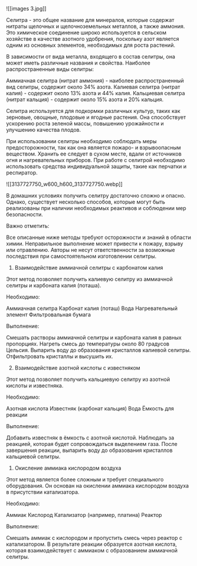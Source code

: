 ![[images 3.jpg]]

Селитра - это общее название для минералов, которые содержат нитраты щелочных и щелочноземельных металлов, а также аммония. Это химическое соединение широко используется в сельском хозяйстве в качестве азотного удобрения, поскольку азот является одним из основных элементов, необходимых для роста растений.

В зависимости от вида металла, входящего в состав селитры, она может иметь различные названия и свойства. Наиболее распространенные виды селитры:

Аммиачная селитра (нитрат аммония) - наиболее распространенный вид селитры, содержит около 34% азота.
Калиевая селитра (нитрат калия) - содержит около 13% азота и 44% калия.
Кальциевая селитра (нитрат кальция) - содержит около 15% азота и 20% кальция.

Селитра используется для подкормки различных культур, таких как зерновые, овощные, плодовые и ягодные растения. Она способствует ускорению роста зеленой массы, повышению урожайности и улучшению качества плодов.

При использовании селитры необходимо соблюдать меры предосторожности, так как она является пожаро- и взрывоопасным веществом. Хранить ее следует в сухом месте, вдали от источников огня и нагревательных приборов. При работе с селитрой необходимо использовать средства индивидуальной защиты, такие как перчатки и респиратор.

![[3137727750_w600_h600_3137727750.webp]]

В домашних условиях получить селитру достаточно сложно и опасно. Однако, существует несколько способов, которые могут быть реализованы при наличии необходимых реактивов и соблюдении мер безопасности.

Важно отметить:

Все описанные ниже методы требуют осторожности и знаний в области химии.
Неправильное выполнение может привести к пожару, взрыву или отравлению.
Авторы не несут ответственности за возможные последствия при самостоятельном изготовлении селитры.

1. Взаимодействие аммиачной селитры с карбонатом калия

Этот метод позволяет получить калиевую селитру из аммиачной селитры и карбоната калия (поташа).

Необходимо:

Аммиачная селитра
Карбонат калия (поташ)
Вода
Нагревательный элемент
Фильтровальная бумага

Выполнение:

Смешать растворы аммиачной селитры и карбоната калия в равных пропорциях.
Нагреть смесь до температуры около 80 градусов Цельсия.
Выпарить воду до образования кристаллов калиевой селитры.
Отфильтровать кристаллы и высушить их.

2. Взаимодействие азотной кислоты с известняком

Этот метод позволяет получить кальциевую селитру из азотной кислоты и известняка.

Необходимо:

Азотная кислота
Известняк (карбонат кальция)
Вода
Ёмкость для реакции

Выполнение:

Добавить известняк в ёмкость с азотной кислотой.
Наблюдать за реакцией, которая будет сопровождаться выделением газа.
После завершения реакции, выпарить воду до образования кристаллов кальциевой селитры.

1. Окисление аммиака кислородом воздуха

Этот метод является более сложным и требует специального оборудования. Он основан на окислении аммиака кислородом воздуха в присутствии катализатора.

Необходимо:

Аммиак
Кислород
Катализатор (например, платина)
Реактор

Выполнение:

Смешать аммиак с кислородом и пропустить смесь через реактор с катализатором.
В результате реакции образуется азотная кислота, которая взаимодействует с аммиаком с образованием аммиачной селитры.